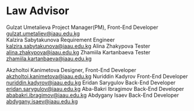 # Law Advisor 


Gulzat Umetalieva Project Manager(PM), Front-End Developer gulzat.umetaliev@iaau.edu.kg <br>
Kalzira Sabytakunova Requirement Engineer                  kalzira.sabytakunova@iaau.edu.kg
Alina Zhakypova Tester                                     alina.zhakypova@iaau.edu.kg
Zhamiila Kartanbaeva Tester                                zhamiila.kartanbaeva@iaau.edu.kg

Akzholtoi Kanimetova Designer, Front-End Developer  akzholtoi.kanimetova@iaau.edu.kg
Nuriddin Kadyrov Front-End Developer                nuriddin.kadyrov@iaau.edu.kg
Eridan Sarygulov Back-End Developer                 eridan.sarygulov@iaau.edu.kg
Aba-Bakri Ibragimov Back-End Developer              ababakri.ibragimov@iaau.edu.kg
Abdygany Isaev Back-End Developer                   abdygany.isaev@iaau.edu.kg



